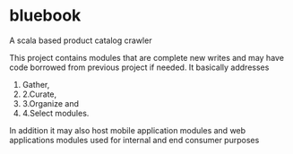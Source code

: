 # bluebook
A scala based product catalog crawler

This project contains modules that are complete new writes and may have code borrowed from previous project if needed. It basically addresses 
1. Gather, 
2. 2.Curate, 
3. 3.Organize and 
4. 4.Select modules. 
 

In addition it may also host mobile application modules and web applications modules used for internal and end consumer purposes
